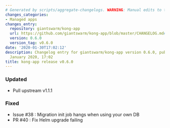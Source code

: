 ```yaml
---
# Generated by scripts/aggregate-changelogs. WARNING: Manual edits to this files will be overwritten.
changes_categories:
- Managed apps
changes_entry:
  repository: giantswarm/kong-app
  url: https://github.com/giantswarm/kong-app/blob/master/CHANGELOG.md#v060
  version: 0.6.0
  version_tag: v0.6.0
date: '2020-01-30T17:02:12'
description: Changelog entry for giantswarm/kong-app version 0.6.0, published on 30
  January 2020, 17:02
title: kong-app release v0.6.0
---
```


### Updated
- Pull upstream v1.1.1
### Fixed
- Issue #38 : Migration init job hangs when using your own DB
- PR #40 : Fix Helm upgrade failing
